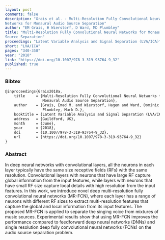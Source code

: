 ```yaml
---
layout: post
comments: false
description: "Grais et al. - Multi-Resolution Fully Convolutional Neural
Networks for Monaural Audio Source Separation"
author: "EM Grais, H Wierstorf, D Ward, MD Plumbley"
title: "Multi-Resolution Fully Convolutional Neural Networks for Monaural Audio
Source Separation"
proceedings: "Latent Variable Analysis and Signal Separation (LVA/ICA)"
short: "LVA/ICA"
pages: "340-350"
year: "2018"
link: "https://doi.org/10.1007/978-3-319-93764-9_32"
published: true
---
```


### Bibtex

```latex
@inproceedings{Grais2018a,
    title     = {Multi-Resolution Fully Convolutional Neural Networks for
                 Monaural Audio Source Separation},
    author    = {Grais, Emad M. and Wierstorf, Hagen and Ward, Dominic and
                 Plumbley, Mark D.},
    booktitle = {Latent Variable Analysis and Signal Separation (LVA/ICA)},
    address   = {Guildford, UK},
    month     = {June},
    year      = {2018},
    doi       = {10.1007/978-3-319-93764-9_32},
    url       = {https://doi.org/10.1007/978-3-319-93764-9_32}
}
```

### Abstract

In deep neural networks with convolutional layers, all the neurons in each layer
typically have the same size receptive fields (RFs) with the same resolution.
Convolutional layers with neurons that have large RF capture global information
from the input features, while layers with neurons that have small RF size
capture local details with high resolution from the input features. In this
work, we introduce novel deep multi-resolution fully convolutional neural
networks (MR-FCN), where each layer has a range of neurons with different RF
sizes to extract multi-resolution features that capture the global and local
information from its input features. The proposed MR-FCN is applied to separate
the singing voice from mixtures of music sources. Experimental results show that
using MR-FCN improves the performance compared to feedforward deep neural
networks (DNNs) and single resolution deep fully convolutional neural networks
(FCNs) on the audio source separation problem.
